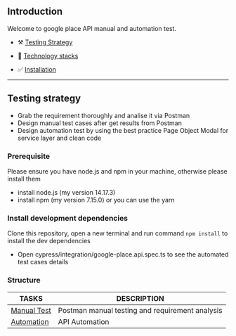 


## Introduction

Welcome to google place API manual and automation test. 

- ⚒️ [Testing Strategy](#testing-strategy)
- 📖 [Technology stacks](#technology-stacks)

- ✅ [Installation](#installation)




---

## **Testing strategy**
- Grab the requirement thoroughly and analise it via Postman
- Design manual test cases after get results from Postman
- Design automation test by using the best practice Page Object Modal for service layer and clean code

### Prerequisite
Please ensure you have node.js and npm in your machine, otherwise please install them
- install node.js (my version 14.17.3)
- install npm (my version 7.15.0) or you can use the yarn

### Install development dependencies
Clone this repository, open a new terminal and run command `npm install` to install the dev dependencies



- Open cypress/integration/google-place.api.spec.ts to see the automated test cases details


### Structure

| TASKS  | DESCRIPTION |
| ------------- | ------------- |
| [Manual Test]()  | Postman manual testing and requirement analysis  |
| [Automation]()  | API Automation|
